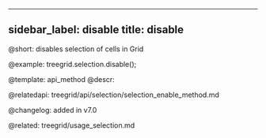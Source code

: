 
---
sidebar_label: disable
title: disable
---          

@short: disables selection of cells in Grid





@example:
treegrid.selection.disable();

@template: api_method
@descr:

@relatedapi: 
treegrid/api/selection/selection_enable_method.md


@changelog:
added in v7.0

@related: treegrid/usage_selection.md
